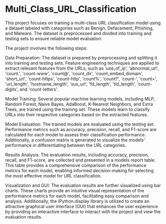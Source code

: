 # Multi_Class_URL_Classification
This project focuses on training a multi-class URL classification model using a dataset labeled with categories such as Benign, Defacement, Phishing, and Malware. The dataset is preprocessed and divided into training and testing sets to ensure reliable model evaluation.

The project involves the following steps:

Data Preparation: The dataset is prepared by preprocessing and splitting it into training and testing sets. Feature engineering techniques are applied to extract relevant features from the URLs, such as 'use_of_ip', 'abnormal_url', 'count.', 'count-www', 'count@', 'count_dir', 'count_embed_domain', 'short_url', 'count-https', 'count-http', 'count%', 'count?', 'count-', 'count=', 'url_length', 'hostname_length', 'sus_url', 'fd_length', 'tld_length', 'count-digits', and 'count-letters'.

Model Training: Several popular machine learning models, including MLP, Random Forest, Naive Bayes, AdaBoost, K-Nearest Neighbors, and Extra Trees, are trained using the training set. These models learn to classify URLs into their respective categories based on the extracted features.

Model Evaluation: The trained models are evaluated using the testing set. Performance metrics such as accuracy, precision, recall, and F1-score are calculated for each model to assess their classification performance. Additionally, a confusion matrix is generated to visualize the models' performance in differentiating between the URL categories.

Results Analysis: The evaluation results, including accuracy, precision, recall, and F1-score, are collected and presented in a models report table. This table provides a comprehensive comparison of the performance metrics for each model, enabling informed decision-making for selecting the most effective model for URL classification.

Visualization and GUI: The evaluation results are further visualized using bar charts. These charts provide an intuitive visual representation of the performance metrics for each model, facilitating easy comparison and analysis. Additionally, the IPython.display library is utilized to create an attractive graphical user interface (GUI) that enhances the user experience by providing an interactive interface to interact with the project and view the evaluation results.
